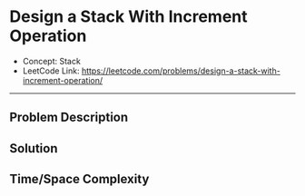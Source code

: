# Design a Stack With Increment Operation

- Concept: Stack
- LeetCode Link: https://leetcode.com/problems/design-a-stack-with-increment-operation/

---

## Problem Description

## Solution

## Time/Space Complexity


